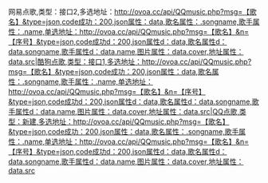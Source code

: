网易点歌,类型：接口2,多选地址：http://ovoa.cc/api/QQmusic.php?msg=【歌名】&type=json,code成功：200,json属性：data,歌名属性：.songname,歌手属性：.name,单选地址：http://ovoa.cc/api/QQmusic.php?msg=【歌名】&n=【序号】&type=json,code成功d：200,json属性d：data,歌名属性d：data.songname,歌手属性d：data.name,图片属性：data.cover,地址属性：data.src|酷狗点歌,类型：接口1,多选地址：http://ovoa.cc/api/QQmusic.php?msg=【歌名】&type=json,code成功：200,json属性：data,歌名属性：.songname,歌手属性：.name,单选地址：http://ovoa.cc/api/QQmusic.php?msg=【歌名】&n=【序号】&type=json,code成功d：200,json属性d：data,歌名属性d：data.songname,歌手属性d：data.name,图片属性：data.cover,地址属性：data.src|QQ点歌,类型：新建,多选地址：http://ovoa.cc/api/QQmusic.php?msg=【歌名】&type=json,code成功：200,json属性：data,歌名属性：.songname,歌手属性：.name,单选地址：http://ovoa.cc/api/QQmusic.php?msg=【歌名】&n=【序号】&type=json,code成功d：200,json属性d：data,歌名属性d：data.songname,歌手属性d：data.name,图片属性：data.cover,地址属性：data.src
